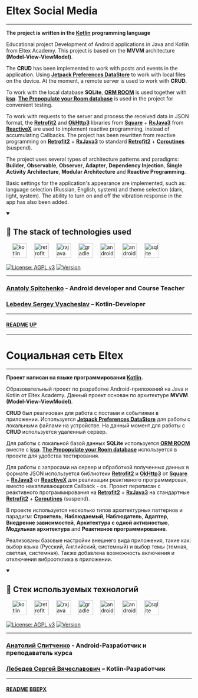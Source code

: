 # Eltex Social Media
<a name="up"></a>

---

**The project is written in the [Kotlin](https://kotlinlang.org) programming language**

Educational project Development of Android applications in Java and Kotlin from Eltex Academy.
This project is based on the **MVVM** architecture **(Model-View-ViewModel)**.

The **CRUD** has been implemented to work with posts and events in the application.
Using **[Jetpack Preferences DataStore](https://developer.android.com/topic/libraries/architecture/datastore)** to work with local files on the device.
At the moment, a remote server is used to work with **CRUD**.

To work with the local database **SQLite**, **[ORM ROOM](https://developer.android.com/training/data-storage/room)** is used together with **[ksp](https://developer.android.com/jetpack/androidx/releases/room)**.
**[The Prepopulate your Room database](https://developer.android.com/training/data-storage/room/prepopulate)** is used in the project for convenient testing.

To work with requests to the server and process the received data in JSON format, the **[Retrofit2](https://github.com/square/retrofit)** and **[OkHttp3](https://github.com/square/okhttp)** libraries from **[Square](https://github.com/square)** + **[RxJava3](https://github.com/ReactiveX/RxJava)** from **[ReactiveX](https://github.com/ReactiveX)** are used to implement reactive programming, instead of accumulating Callbacks. The project has been rewritten from reactive programming on **[Retrofit2](https://github.com/square/retrofit)** + **[RxJava3](https://github.com/ReactiveX/RxJava)** to standard **[Retrofit2](https://github.com/square/retrofit)** + **[Coroutines](https://github.com/Kotlin/kotlinx.coroutines)** (suspend).

The project uses several types of architecture patterns and paradigms: **Builder**, **Observable**, **Observer**, **Adapter**, **Dependency Injection**, **Single Activity Architecture**, **Modular Architecture** and **Reactive Programming**.

Basic settings for the application's appearance are implemented, such as: language selection (Russian, English, system) and theme selection (dark, light, system). The ability to turn on and off the vibration response in the app has also been added.

<details open="open">
    <summary><h2>🚀 The stack of technologies used</h2></summary>
    <div align="left">
        <img width="12" />
        <img src="https://cdn.jsdelivr.net/gh/devicons/devicon/icons/kotlin/kotlin-original.svg" height="40" alt="kotlin logo"  />
        <img width="12" />
        <img src="https://uploads-ssl.webflow.com/60996f3af06ca2ff488a7bfb/60a269bf446a85794a4d3b6b_Retrofit.jpg" height="40" alt="retrofit logo"  />
        <img width="12" />
        <img src="https://static.cdnlogo.com/logos/r/27/reactivex.svg" height="40" alt="rxjava logo"  />
        <img width="12" />
        <img src="https://cdn.jsdelivr.net/gh/devicons/devicon/icons/gradle/gradle-original.svg" height="40" alt="gradle logo"  />
        <img width="12" />
        <img src="https://services.google.com/fh/files/emails/android_dev_newsletter_feb_image3.png" height="40" alt="androidx jetpack logo"  />
        <img width="12" />
        <img src="https://cdn.jsdelivr.net/gh/devicons/devicon/icons/android/android-plain-wordmark.svg" height="40" alt="android logo"  />
        <img width="12" />
        <img src="https://cdn.jsdelivr.net/gh/devicons/devicon/icons/sqlite/sqlite-original.svg" height="40" alt="sqlite logo"  />
        <img width="12" />
    </div>
</details>

[![License: AGPL v3](https://img.shields.io/badge/License-AGPL%20v3-blue.svg)](https://www.gnu.org/licenses/agpl-3.0)
[![Version](https://img.shields.io/badge/Version-0.13.0-green.svg)](https://github.com/LebedevSergeyVach/EltexSocialMedia/releases/tag/v0.13.0)

---

### [Anatoly Spitchenko](https://gitflic.ru/user/onotole) - Android developer and Course Teacher

### [Lebedev Sergey Vyacheslav](https://github.com/LebedevSergeyVach) – Kotlin-Developer

---

#### [README](README.md) [UP](#up)

---

# Социальная сеть Eltex
<a name="вверх"></a>

---

**Проект написан на языке программирования [Kotlin](https://kotlinlang.org).**

Образовательный проект по разработке Android-приложений на Java и Kotlin от Eltex Academy.
Данный проект основан по архитектуре **MVVM** **(Model-View-ViewModel)**.

**CRUD** был реализован для работа с постами и событиями в приложении.
Используется **[Jetpack Preferences DataStore](https://developer.android.com/topic/libraries/architecture/datastore)** для работы с локальными файлами на устройстве.
На данный момент для работы с **CRUD** используется удаленный сервер.

Для работы с локальной базой данных **SQLite** используется **[ORM ROOM](https://developer.android.com/training/data-storage/room)** вместе с **[ksp](https://developer.android.com/jetpack/androidx/releases/room)**.
**[The Prepopulate your Room database](https://developer.android.com/training/data-storage/room/prepopulate)** используется в проекте для удобства тестирования.

Для работы с запросами на сервер и обработкой полученных данных в формате JSON используется библиотеки **[Retrofit2](https://github.com/square/retrofit)** и **[OkHttp3](https://github.com/square/okhttp)** от **[Square](https://github.com/square)** + **[RxJava3](https://github.com/ReactiveX/RxJava)** от **[ReactiveX](https://github.com/ReactiveX)** для реализации реактивного программировая, вместо накапливающихся Callback - ов. Проект переписан с реактивного программирования на **[Retrofit2](https://github.com/square/retrofit)** + **[RxJava3](https://github.com/ReactiveX/RxJava)** на стандартные **[Retrofit2](https://github.com/square/retrofit)** + **[Coroutines](https://github.com/Kotlin/kotlinx.coroutines)** (suspend).

В проекте используется несколько типов архитектурных паттернов и парадигм: **Строитель**, **Наблюдаемый**, **Наблюдатель**, **Адаптер**, **Внедрение зависимостей**, **Архитектура с одной активностью**, **Модульная архитектура** and **Реактивное программирование**.

Реализованы базовые настройки внешнего вида приложения, такие как: выбор языка (Русский, Английский, системный) и выбор темы (темная, светлая, системная). Также добавлена возможность включения и отключения виброотклика в приложении.

<details open="open">
    <summary><h2>🚀 Стек используемых технологий</h2></summary>
    <div align="left">
        <img width="12" />
        <img src="https://cdn.jsdelivr.net/gh/devicons/devicon/icons/kotlin/kotlin-original.svg" height="40" alt="kotlin logo"  />
        <img width="12" />
        <img src="https://uploads-ssl.webflow.com/60996f3af06ca2ff488a7bfb/60a269bf446a85794a4d3b6b_Retrofit.jpg" height="40" alt="retrofit logo"  />
        <img width="12" />
        <img src="https://static.cdnlogo.com/logos/r/27/reactivex.svg" height="40" alt="rxjava logo"  />
        <img width="12" />
        <img src="https://cdn.jsdelivr.net/gh/devicons/devicon/icons/gradle/gradle-original.svg" height="40" alt="gradle logo"  />
        <img width="12" />
        <img src="https://services.google.com/fh/files/emails/android_dev_newsletter_feb_image3.png" height="40" alt="androidx jetpack logo"  />
        <img width="12" />
        <img src="https://cdn.jsdelivr.net/gh/devicons/devicon/icons/android/android-plain-wordmark.svg" height="40" alt="android logo"  />
        <img width="12" />
        <img src="https://cdn.jsdelivr.net/gh/devicons/devicon/icons/sqlite/sqlite-original.svg" height="40" alt="sqlite logo"  />
        <img width="12" />
    </div>
</details>

[![License: AGPL v3](https://img.shields.io/badge/License-AGPL%20v3-blue.svg)](https://www.gnu.org/licenses/agpl-3.0)
[![Version](https://img.shields.io/badge/Version-0.13.0-green.svg)](https://github.com/LebedevSergeyVach/EltexSocialMedia/releases/tag/v0.13.0)

---

### [Анатолий Спитченко](https://gitflic.ru/user/onotole) - Android-Разработчик и преподаватель курса

### [Лебедев Сергей Вячеславович](https://github.com/LebedevSergeyVach) – Kotlin-Разработчик

---

#### [README](README.md) [ВВЕРХ](#вверх)
